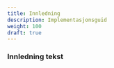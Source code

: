 ```yaml
---
title: Innledning
description: Implementasjonsguid
weight: 100
draft: true
---
```


### Innledning tekst